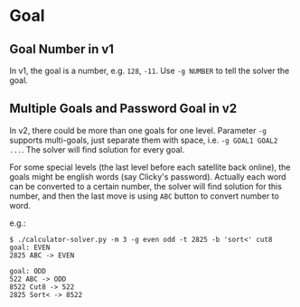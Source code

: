 # Goal

## Goal Number in v1

In v1, the goal is a number, e.g. `128`, `-11`.
Use `-g NUMBER` to tell the solver the goal.

## Multiple Goals and Password Goal in v2

In v2, there could be more than one goals for one level.
Parameter `-g` supports multi-goals, just separate them with space, i.e. `-g GOAL1 GOAL2 ...`.
The solver will find solution for every goal.

For some special levels (the last level before each satellite back online),
the goals might be english words (say Clicky's password).
Actually each word can be converted to a certain number, the solver will find solution for this number,
and then the last move is using `ABC` button to convert number to word.

e.g.:

``` console
$ ./calculator-solver.py -m 3 -g even odd -t 2825 -b 'sort<' cut8
goal: EVEN
2825 ABC -> EVEN

goal: ODD
522 ABC -> ODD
8522 Cut8 -> 522
2825 Sort< -> 8522
```

